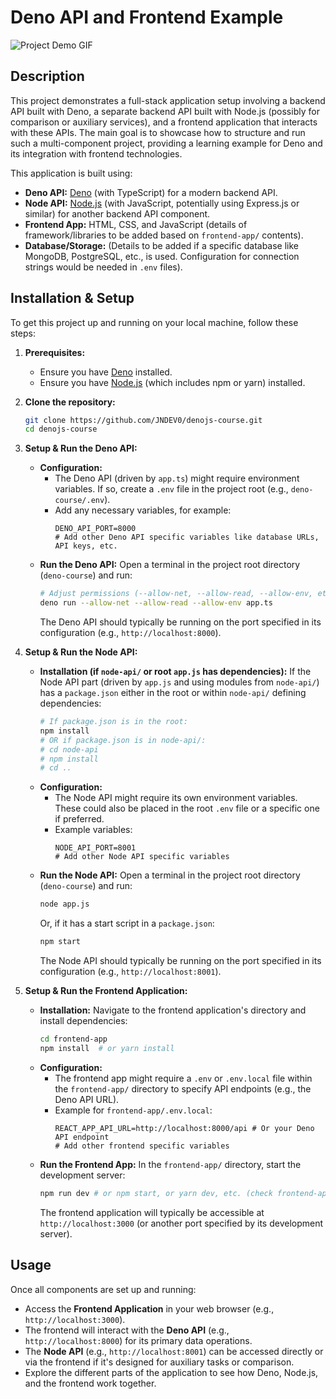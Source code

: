 # Deno API and Frontend Example

![Project Demo GIF](placeholder.gif) 

## Description
This project demonstrates a full-stack application setup involving a backend API built with Deno, a separate backend API built with Node.js (possibly for comparison or auxiliary services), and a frontend application that interacts with these APIs. The main goal is to showcase how to structure and run such a multi-component project, providing a learning example for Deno and its integration with frontend technologies.

This application is built using:
*   **Deno API:** [Deno](https://deno.land/) (with TypeScript) for a modern backend API.
*   **Node API:** [Node.js](https://nodejs.org/) (with JavaScript, potentially using Express.js or similar) for another backend API component.
*   **Frontend App:** HTML, CSS, and JavaScript (details of framework/libraries to be added based on `frontend-app/` contents).
*   **Database/Storage:** (Details to be added if a specific database like MongoDB, PostgreSQL, etc., is used. Configuration for connection strings would be needed in `.env` files).

## Installation & Setup
To get this project up and running on your local machine, follow these steps:

1.  **Prerequisites:**
    *   Ensure you have [Deno](https://deno.land/#installation) installed.
    *   Ensure you have [Node.js](https://nodejs.org/) (which includes npm or yarn) installed.

2.  **Clone the repository:**
    ```bash
    git clone https://github.com/JNDEV0/denojs-course.git
    cd denojs-course
    ```

3.  **Setup & Run the Deno API:**
    *   **Configuration:**
        *   The Deno API (driven by `app.ts`) might require environment variables. If so, create a `.env` file in the project root (e.g., `deno-course/.env`).
        *   Add any necessary variables, for example:
            ```env
            DENO_API_PORT=8000
            # Add other Deno API specific variables like database URLs, API keys, etc.
            ```
    *   **Run the Deno API:**
        Open a terminal in the project root directory (`deno-course`) and run:
        ```bash
        # Adjust permissions (--allow-net, --allow-read, --allow-env, etc.) as needed by app.ts
        deno run --allow-net --allow-read --allow-env app.ts
        ```
        The Deno API should typically be running on the port specified in its configuration (e.g., `http://localhost:8000`).

4.  **Setup & Run the Node API:**
    *   **Installation (if `node-api/` or root `app.js` has dependencies):**
        If the Node API part (driven by `app.js` and using modules from `node-api/`) has a `package.json` either in the root or within `node-api/` defining dependencies:
        ```bash
        # If package.json is in the root:
        npm install
        # OR if package.json is in node-api/:
        # cd node-api
        # npm install
        # cd ..
        ```
    *   **Configuration:**
        *   The Node API might require its own environment variables. These could also be placed in the root `.env` file or a specific one if preferred.
        *   Example variables:
            ```env
            NODE_API_PORT=8001
            # Add other Node API specific variables
            ```
    *   **Run the Node API:**
        Open a terminal in the project root directory (`deno-course`) and run:
        ```bash
        node app.js
        ```
        Or, if it has a start script in a `package.json`:
        ```bash
        npm start
        ```
        The Node API should typically be running on the port specified in its configuration (e.g., `http://localhost:8001`).

5.  **Setup & Run the Frontend Application:**
    *   **Installation:**
        Navigate to the frontend application's directory and install dependencies:
        ```bash
        cd frontend-app
        npm install  # or yarn install
        ```
    *   **Configuration:**
        *   The frontend app might require a `.env` or `.env.local` file within the `frontend-app/` directory to specify API endpoints (e.g., the Deno API URL).
        *   Example for `frontend-app/.env.local`:
            ```env
            REACT_APP_API_URL=http://localhost:8000/api # Or your Deno API endpoint
            # Add other frontend specific variables
            ```
    *   **Run the Frontend App:**
        In the `frontend-app/` directory, start the development server:
        ```bash
        npm run dev # or npm start, or yarn dev, etc. (check frontend-app/package.json)
        ```
        The frontend application will typically be accessible at `http://localhost:3000` (or another port specified by its development server).

## Usage
Once all components are set up and running:

*   Access the **Frontend Application** in your web browser (e.g., `http://localhost:3000`).
*   The frontend will interact with the **Deno API** (e.g., `http://localhost:8000`) for its primary data operations.
*   The **Node API** (e.g., `http://localhost:8001`) can be accessed directly or via the frontend if it's designed for auxiliary tasks or comparison.
*   Explore the different parts of the application to see how Deno, Node.js, and the frontend work together.
